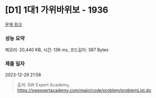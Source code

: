 # [D1] 1대1 가위바위보 - 1936 

[문제 링크](https://swexpertacademy.com/main/code/problem/problemDetail.do?contestProbId=AV5PjKXKALcDFAUq) 

### 성능 요약

메모리: 20,440 KB, 시간: 136 ms, 코드길이: 387 Bytes

### 제출 일자

2023-12-29 21:58



> 출처: SW Expert Academy, https://swexpertacademy.com/main/code/problem/problemList.do